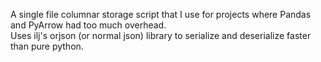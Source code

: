 A single file columnar storage script that I use for projects where Pandas and PyArrow had too much overhead.  
Uses ilj's orjson (or normal json) library to serialize and deserialize faster than pure python.  